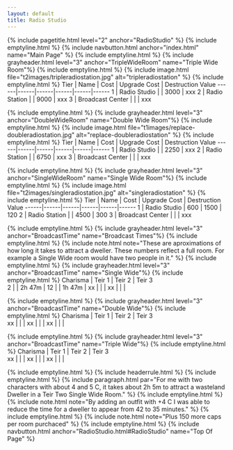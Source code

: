 ```yaml
---
layout: default
title: Radio Studio
---
```

{% include pagetitle.html level="2" anchor="RadioStudio" %}
{% include emptyline.html %}
{% include navbutton.html anchor="index.html" name="Main Page" %}
{% include emptyline.html %}
{% include grayheader.html level="3" anchor="TripleWideRoom" name="Triple Wide Room"%}
{% include emptyline.html %}
{% include image.html file="t2images/tripleradiostation.jpg" alt="tripleradiostation" %}
{% include emptyline.html %}
Tier | Name | Cost | Upgrade Cost | Destruction Value
------|------|------|------|------|------
1 | Radio Studio | | 3000 | xxx
2 | Radio Station | | 9000 | xxx
3 | Broadcast Center | | | xxx

{% include emptyline.html %}
{% include grayheader.html level="3" anchor="DoubleWideRoom" name="Double Wide Room"%}
{% include emptyline.html %}
{% include image.html file="t1images/replace-doubleradiostation.jpg" alt="replace-doubleradiostation" %}
{% include emptyline.html %}
Tier | Name | Cost | Upgrade Cost | Destruction Value
------|------|------|------|------|------
1 | Radio Studio | | 2250 | xxx
2 | Radio Station | | 6750 | xxx
3 | Broadcast Center | | | xxx

{% include emptyline.html %}
{% include grayheader.html level="3" anchor="SingleWideRoom" name="Single Wide Room"%}
{% include emptyline.html %}
{% include image.html file="t2images/singleradiostation.jpg" alt="singleradiostation" %}
{% include emptyline.html %}
Tier | Name | Cost | Upgrade Cost | Destruction Value
------|------|------|------|------|------
1 | Radio Studio | 600 | 1500 | 120
2 | Radio Station | | 4500 | 300
3 | Broadcast Center | | | xxx

{% include emptyline.html %}
{% include grayheader.html level="3" anchor="BroadcastTime" name="Broadcast Times"%}
{% include emptyline.html %}
{% include note.html note="These are aproximations of how long it takes to attract a dweller. These numbers reflect a full room. For example a Single Wide room would have two people in it." %}
{% include emptyline.html %}
{% include grayheader.html level="3" anchor="BroadcastTime" name="Single Wide"%}
{% include emptyline.html %}
Charisma | Teir 1 | Teir 2 | Teir 3    
 2 |  | 2h 47m | 
12 |  | 1h 47m | 
xx |  |  | 
xx |  |  | 

{% include emptyline.html %}
{% include grayheader.html level="3" anchor="BroadcastTime" name="Double Wide"%}
{% include emptyline.html %}
Charisma | Teir 1 | Teir 2 | Teir 3    
xx |  |  | 
xx |  |  | 
xx |  |  | 

{% include emptyline.html %}
{% include grayheader.html level="3" anchor="BroadcastTime" name="Triple Wide"%}
{% include emptyline.html %}
Charisma | Teir 1 | Teir 2 | Teir 3    
xx |  |  | 
xx |  |  | 
xx |  |  | 

{% include emptyline.html %}
{% include headerrule.html %}
{% include emptyline.html %}
{% include paragraph.html par="For me with two characters with about 4 and 5 C, it takes about 2h 5m to attract a wasteland Dweller in a Teir Two Single Wide Room." %}
{% include emptyline.html %}
{% include note.html note="By adding an outfit with +4 C I was able to reduce the time for a dweller to appear from 42 to 35 minutes." %}
{% include emptyline.html %}
{% include note.html note="Plus 150 more caps per room purchaced" %}
{% include emptyline.html %}
{% include navbutton.html anchor="RadioStudio.html#RadioStudio" name="Top Of Page" %}
